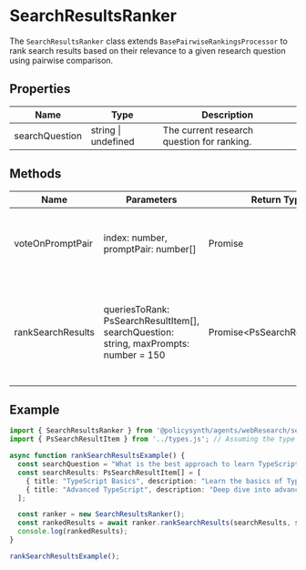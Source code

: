 # SearchResultsRanker

The `SearchResultsRanker` class extends `BasePairwiseRankingsProcessor` to rank search results based on their relevance to a given research question using pairwise comparison.

## Properties

| Name           | Type                  | Description                                   |
|----------------|-----------------------|-----------------------------------------------|
| searchQuestion | string \| undefined   | The current research question for ranking.    |

## Methods

| Name              | Parameters                                             | Return Type                     | Description                                                                 |
|-------------------|--------------------------------------------------------|---------------------------------|-----------------------------------------------------------------------------|
| voteOnPromptPair  | index: number, promptPair: number[]                    | Promise<PsPairWiseVoteResults> | Processes a pair of prompts and returns the ranking results.                |
| rankSearchResults | queriesToRank: PsSearchResultItem[], searchQuestion: string, maxPrompts: number = 150 | Promise<PsSearchResultItem[]> | Ranks a list of search results based on their relevance to the search question. |

## Example

```typescript
import { SearchResultsRanker } from '@policysynth/agents/webResearch/searchResultsRanker.js';
import { PsSearchResultItem } from '../types.js'; // Assuming the type is defined in types.js

async function rankSearchResultsExample() {
  const searchQuestion = "What is the best approach to learn TypeScript?";
  const searchResults: PsSearchResultItem[] = [
    { title: "TypeScript Basics", description: "Learn the basics of TypeScript.", url: "https://example.com/ts-basics" },
    { title: "Advanced TypeScript", description: "Deep dive into advanced TypeScript topics.", url: "https://example.com/advanced-ts" }
  ];

  const ranker = new SearchResultsRanker();
  const rankedResults = await ranker.rankSearchResults(searchResults, searchQuestion);
  console.log(rankedResults);
}

rankSearchResultsExample();
```